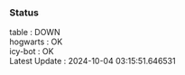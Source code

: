 ### Status


table : DOWN  
hogwarts : OK  
icy-bot : OK  
Latest Update : 2024-10-04 03:15:51.646531
